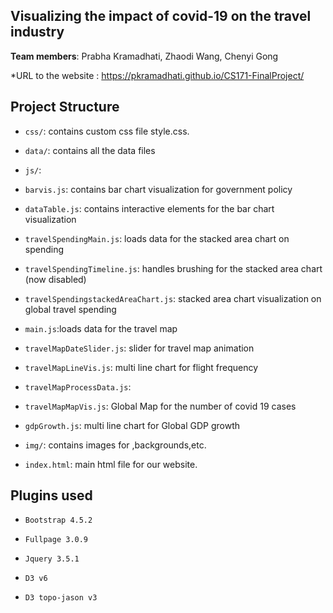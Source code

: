 ## Visualizing the impact of covid-19 on the travel industry

**Team members**: Prabha Kramadhati, Zhaodi Wang, Chenyi Gong 

*URL to the website : https://pkramadhati.github.io/CS171-FinalProject/

## Project Structure

- `css/`: contains custom css file  style.css.
- `data/`: contains all the data files 

- `js/`:
- `barvis.js`: contains bar chart visualization for government policy 

- `dataTable.js`: contains interactive elements for the bar chart visualization

- `travelSpendingMain.js`: loads data for the stacked area chart on spending 

- `travelSpendingTimeline.js`: handles brushing for the stacked area chart (now disabled)

- `travelSpendingstackedAreaChart.js`: stacked area chart visualization on global travel spending

- `main.js`:loads data for the travel map

- `travelMapDateSlider.js`: slider for travel map animation

- `travelMapLineVis.js`: multi line chart for flight frequency

- `travelMapProcessData.js`: 

- `travelMapMapVis.js`: Global Map for the number of covid 19 cases

- `gdpGrowth.js`: multi line chart for Global GDP growth 


- `img/`: contains images for ,backgrounds,etc. 
- `index.html`: main html file for our website.



## Plugins used 

- `Bootstrap 4.5.2`

- `Fullpage 3.0.9`

- `Jquery 3.5.1`

- `D3 v6`

- `D3 topo-jason v3`



